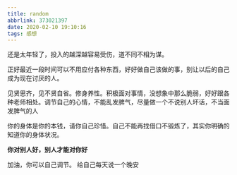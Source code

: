 ```yaml
---
title: random
abbrlink: 373021397
date: 2020-02-10 19:10:16
tags: 感想
---
```


还是太年轻了，投入的越深越容易受伤，道不同不相为谋。

正好最近一段时间可以不用应付各种东西，好好做自己该做的事，别让以后的自己成为现在讨厌的人。

见贤思齐，见不贤自省。修身养性。积极面对事情，没想象中那么脆弱，好好跟各种老师相处。调节自己的心情，不能乱发脾气，尽量做一个不说别人坏话，不当面发脾气的人

你的身体是你的本钱，请你自己珍惜。自己不能再找借口不锻炼了，其实你明确的知道你的身体状况。

**你对别人好，别人才能对你好**

加油，你可以自己调节。
给自己每天说一个晚安
